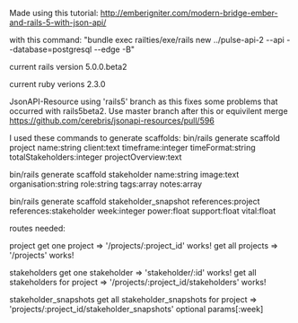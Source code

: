 Made using this tutorial: http://emberigniter.com/modern-bridge-ember-and-rails-5-with-json-api/

with this command: "bundle exec railties/exe/rails new ../pulse-api-2 --api --database=postgresql --edge -B"

current rails version
  5.0.0.beta2

current ruby verions
  2.3.0

JsonAPI-Resource
  using 'rails5' branch as this fixes some problems that occurred with rails5beta2. Use master branch after this or equivilent merge https://github.com/cerebris/jsonapi-resources/pull/596



I used these commands to generate scaffolds:
  bin/rails generate scaffold project name:string client:text timeframe:integer timeFormat:string totalStakeholders:integer projectOverview:text

  bin/rails generate scaffold stakeholder name:string image:text organisation:string role:string tags:array notes:array

  bin/rails generate scaffold stakeholder_snapshot references:project references:stakeholder week:integer power:float support:float vital:float


routes needed:

project
  get one project => '/projects/:project_id' works!
  get all projects => '/projects' works!

stakeholders
  get one stakeholder => 'stakeholder/:id' works!
  get all stakeholders for project => '/projects/:project_id/stakeholders' works!

stakeholder_snapshots
  get all stakeholder_snapshots for project => 'projects/:project_id/stakeholder_snapshots'
    optional params[:week]
